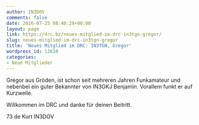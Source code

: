 ```yaml
---
author: IN3DOV
comments: false
date: 2016-07-25 08:40:29+00:00
layout: page
link: https://drc.bz/neues-mitglied-im-drc-in3tgn-gregor/
slug: neues-mitglied-im-drc-in3tgn-gregor
title: 'Neues Mitglied im DRC: IN3TGN, Gregor'
wordpress_id: 12610
categories:
- Neue Mitglieder
---
```


Gregor aus Gröden, ist schon seit mehreren Jahren Funkamateur und nebenbei ein guter Bekannter von IN3GKJ Benjamin. Vorallem funkt er auf Kurzwelle.

Willkommen im DRC und danke für deinen Beitritt.

73 de Kurt IN3DOV
